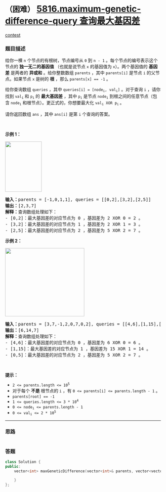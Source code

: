 # `（困难）` [5816.maximum-genetic-difference-query 查询最大基因差](https://leetcode-cn.com/problems/maximum-genetic-difference-query/)

[contest](https://leetcode-cn.com/contest/weekly-contest-250/problems/maximum-genetic-difference-query/)

### 题目描述
<div class="notranslate"><p>给你一棵 <code>n</code>&nbsp;个节点的有根树，节点编号从&nbsp;<code>0</code>&nbsp;到&nbsp;<code>n - 1</code>&nbsp;。每个节点的编号表示这个节点的 <strong>独一无二的基因值</strong>&nbsp;（也就是说节点 <code>x</code>&nbsp;的基因值为 <code>x</code>）。两个基因值的 <strong>基因差</strong>&nbsp;是两者的 <strong>异或和</strong>&nbsp;。给你整数数组&nbsp;<code>parents</code>&nbsp;，其中&nbsp;<code>parents[i]</code>&nbsp;是节点 <code>i</code>&nbsp;的父节点。如果节点 <code>x</code>&nbsp;是树的 <strong>根</strong>&nbsp;，那么&nbsp;<code>parents[x] == -1</code>&nbsp;。</p>

<p>给你查询数组&nbsp;<code>queries</code>&nbsp;，其中&nbsp;<code>queries[i] = [node<sub>i</sub>, val<sub>i</sub>]</code>&nbsp;。对于查询&nbsp;<code>i</code>&nbsp;，请你找到 <code>val<sub>i</sub></code>&nbsp;和 <code>p<sub>i</sub></code>&nbsp;的 <strong>最大基因差</strong>&nbsp;，其中&nbsp;<code>p<sub>i</sub></code>&nbsp;是节点 <code>node<sub>i</sub></code>&nbsp;到根之间的任意节点（包含 <code>node<sub>i</sub></code>&nbsp;和根节点）。更正式的，你想要最大化&nbsp;<code>val<sub>i</sub> XOR p<sub>i</sub></code><sub>&nbsp;</sub>。</p>

<p>请你返回数组<em>&nbsp;</em><code>ans</code>&nbsp;，其中&nbsp;<code>ans[i]</code>&nbsp;是第 <code>i</code>&nbsp;个查询的答案。</p>

<p>&nbsp;</p>

<p><strong>示例 1：</strong></p>
<img style="width: 118px; height: 163px;" src="https://assets.leetcode.com/uploads/2021/06/29/c1.png" alt="">
<pre><b>输入：</b>parents = [-1,0,1,1], queries = [[0,2],[3,2],[2,5]]
<b>输出：</b>[2,3,7]
<strong>解释：</strong>查询数组处理如下：
- [0,2]：最大基因差的对应节点为 0 ，基因差为 2 XOR 0 = 2 。
- [3,2]：最大基因差的对应节点为 1 ，基因差为 2 XOR 1 = 3 。
- [2,5]：最大基因差的对应节点为 2 ，基因差为 5 XOR 2 = 7 。
</pre>

<p><strong>示例 2：</strong></p>
<img style="width: 256px; height: 221px;" src="https://assets.leetcode.com/uploads/2021/06/29/c2.png" alt="">
<pre><b>输入：</b>parents = [3,7,-1,2,0,7,0,2], queries = [[4,6],[1,15],[0,5]]
<b>输出：</b>[6,14,7]
<strong>解释：</strong>查询数组处理如下：
- [4,6]：最大基因差的对应节点为 0 ，基因差为 6 XOR 0 = 6 。
- [1,15]：最大基因差的对应节点为 1 ，基因差为 15 XOR 1 = 14 。
- [0,5]：最大基因差的对应节点为 2 ，基因差为 5 XOR 2 = 7 。
</pre>

<p>&nbsp;</p>

<p><strong>提示：</strong></p>

<ul>
	<li><code>2 &lt;= parents.length &lt;= 10<sup>5</sup></code></li>
	<li>对于每个&nbsp;<strong>不是</strong>&nbsp;根节点的&nbsp;<code>i</code>&nbsp;，有&nbsp;<code>0 &lt;= parents[i] &lt;= parents.length - 1</code>&nbsp;。</li>
	<li><code>parents[root] == -1</code></li>
	<li><code>1 &lt;= queries.length &lt;= 3 * 10<sup>4</sup></code></li>
	<li><code>0 &lt;= node<sub>i</sub> &lt;= parents.length - 1</code></li>
	<li><code>0 &lt;= val<sub>i</sub> &lt;= 2 * 10<sup>5</sup></code></li>
</ul>
</div>

---
### 思路
```
```



### 答题
``` C++
class Solution {
public:
    vector<int> maxGeneticDifference(vector<int>& parents, vector<vector<int>>& queries) {

    }
};
```




